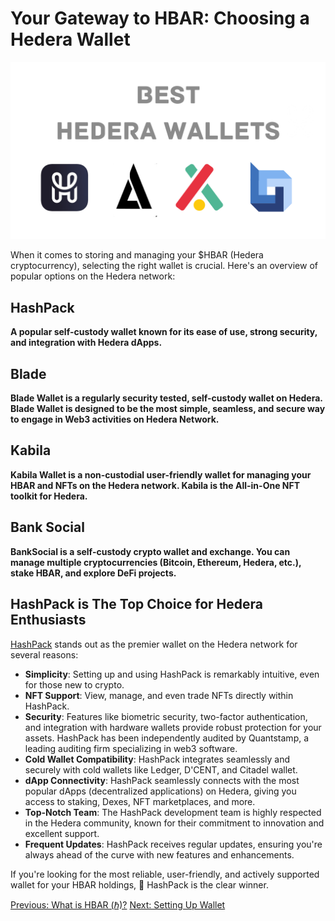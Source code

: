 # Your Gateway to HBAR: Choosing a Hedera Wallet

![ChoosingAWallet](./images/ChoosingAWallet.png)

When it comes to storing and managing your $HBAR (Hedera cryptocurrency), selecting the right wallet is crucial. Here's an overview of popular options on the Hedera network:

## HashPack

**A popular self-custody wallet known for its ease of use, strong security, and integration with Hedera dApps.**

## Blade

**Blade Wallet is a regularly security tested, self-custody wallet on Hedera. Blade Wallet is designed to be the most simple, seamless, and secure way to engage in Web3 activities on Hedera Network.**

## Kabila

**Kabila Wallet is a non-custodial user-friendly wallet for managing your HBAR and NFTs on the Hedera network. Kabila is the All-in-One NFT toolkit for Hedera.**

## Bank Social

**BankSocial is a self-custody crypto wallet and exchange. You can manage multiple cryptocurrencies (Bitcoin, Ethereum, Hedera, etc.), stake HBAR, and explore DeFi projects.**

## HashPack is The Top Choice for Hedera Enthusiasts

[HashPack](https://www.hashpack.app/) stands out as the premier wallet on the Hedera network for several reasons:

- **Simplicity**: Setting up and using HashPack is remarkably intuitive, even for those new to crypto.
- **NFT Support**: View, manage, and even trade NFTs directly within HashPack.
- **Security**: Features like biometric security, two-factor authentication, and integration with hardware wallets provide robust protection for your assets. HashPack has been independently audited by Quantstamp, a leading auditing firm specializing in web3 software.
- **Cold Wallet Compatibility**: HashPack integrates seamlessly and securely with cold wallets like Ledger, D'CENT, and Citadel wallet.
- **dApp Connectivity**: HashPack seamlessly connects with the most popular dApps (decentralized applications) on Hedera, giving you access to staking, Dexes, NFT marketplaces, and more.
- **Top-Notch Team**: The HashPack development team is highly respected in the Hedera community, known for their commitment to innovation and excellent support.
- **Frequent Updates**: HashPack receives regular updates, ensuring you're always ahead of the curve with new features and enhancements.

If you're looking for the most reliable, user-friendly, and actively supported wallet for your HBAR holdings,
👑 HashPack is the clear winner.

[Previous: What is HBAR (ℏ)?](01-what-is-HBAR.md) [Next: Setting Up Wallet](03-setting-up-wallet.md)
